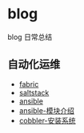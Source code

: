 # blog
blog 日常总结

## 自动化运维
- [fabric](2016/fabric.md)
- [saltstack](2016/saltstack.md)
- [ansible](2016/ansible.md)
- [ansible-模块介绍](2016/ansible-module.md)
- [cobbler-安装系统](2016/cobbler.md)
##
